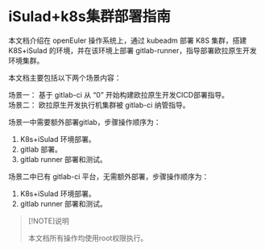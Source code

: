 # iSulad+k8s集群部署指南

本文档介绍在 openEuler 操作系统上，通过 kubeadm 部署 K8S 集群，搭建 K8S+iSulad 的环境，并在该环境上部署 gitlab-runner，指导部署欧拉原生开发环境集群。

本文档主要包括以下两个场景内容：

场景一： 基于 gitlab-ci 从 “0” 开始构建欧拉原生开发CICD部署指导。   
场景二： 欧拉原生开发执行机集群被 gitlab-ci 纳管指导。

场景一中需要额外部署gitlab，步骤操作顺序为：

1. K8s+iSulad 环境部署。
2. gitlab 部署。   
3. gitlab runner 部署和测试。

场景二中已有 gitlab-ci 平台，无需额外部署，步骤操作顺序为：

1. K8s+iSulad 环境部署。   
2. gitlab runner 部署和测试。  

> [!NOTE]说明
>
> 本文档所有操作均使用root权限执行。

